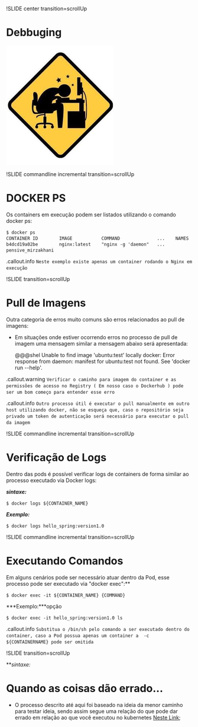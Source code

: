 !SLIDE center transition=scrollUp

# Debbuging
![docker](images/debbuging-logo.png)

!SLIDE commandline incremental transition=scrollUp
# DOCKER PS

Os containers em execução podem ser listados utilizando o comando docker ps: 

    $ docker ps
	CONTAINER ID        IMAGE           COMMAND          	 ...	NAMES
	b4dcd19a02be        nginx:latest    "nginx -g 'daemon"   ...	pensive_mirzakhani

.callout.info `Neste exemplo existe apenas um container rodando o Nginx em execução`

!SLIDE transition=scrollUp
# Pull de Imagens

Outra categoria de erros muito comuns são erros relacionados ao pull de imagens:

- Em situações onde estiver ocorrendo erros no processo de pull de imagem uma mensagem similar a mensagem abaixo será apresentada:

    @@@shel
    Unable to find image 'ubuntu:test' locally
    docker: Error response from daemon: manifest for ubuntu:test not found.
    See 'docker run --help'.

.callout.warning `Verificar o caminho para imagem do container e as permissões de acesso no Registry ( Em nosso caso o Dockerhub ) pode ser um bom começo para entender esse erro`

.callout.info  `Outro processo útil é executar o pull manualmente em outro host utilizando docker, não se esqueça que, caso o repositório seja privado um token de autenticação será necessário para executar o pull da imagem`

!SLIDE commandline incremental transition=scrollUp
# Verificação de Logs

Dentro das pods é possível verificar logs de containers de forma similar ao processo executado via Docker logs:

***sintaxe:***

	$ docker logs ${CONTAINER_NAME}

***Exemplo:***

	$ docker logs hello_spring:version1.0


!SLIDE commandline incremental transition=scrollUp
# Executando Comandos

Em alguns cenários pode ser necessário atuar dentro da Pod, esse processo pode ser executado via "docker exec":**

	$ docker exec -it ${CONTAINER_NAME} {COMMAND}

***Exemplo:***opção

	$ docker exec -it hello_spring:version1.0 ls

.callout.info `Substitua o /bin/sh pelo comando a ser executado dentro do container, caso a Pod possua apenas um container a  -c ${CONTAINERNAME} pode ser omitida`


!SLIDE transition=scrollUp

***sintaxe:*
# Quando as coisas dão errado...

- O processo descrito até aqui foi baseado na ideia da menor caminho para testar ideia, sendo assim segue uma relação do que pode dar errado em relação ao que você executou no kubernetes [Neste Link](https://kukulinski.com/10-most-common-reasons-kubernetes-deployments-fail-part-1/);